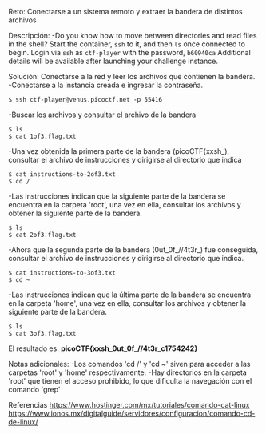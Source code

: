 Reto:
Conectarse a un sistema remoto y extraer la bandera de distintos archivos

Descripción:
-Do you know how to move between directories and read files in the shell? Start the container, `ssh` to it, and then `ls` once connected to begin. Login via `ssh` as `ctf-player` with the password, `b60940ca`
Additional details will be available after launching your challenge instance.

Solución:
Conectarse a la red y leer los archivos que contienen la bandera.
-Conectarse a la instancia creada e ingresar la contraseña.
```
$ ssh ctf-player@venus.picoctf.net -p 55416
```
-Buscar los archivos y consultar el archivo de la bandera
```
$ ls
$ cat 1of3.flag.txt
```
-Una vez obtenida la primera parte de la bandera (picoCTF{xxsh_), consultar el archivo de instrucciones y dirigirse al directorio que indica
```
$ cat instructions-to-2of3.txt
$ cd /
```
-Las instrucciones indican que la siguiente parte de la bandera se encuentra en la carpeta 'root', una vez en ella, consultar los archivos y obtener la siguiente parte de la bandera.
```
$ ls
$ cat 2of3.flag.txt
```
-Ahora que la segunda parte de la bandera (0ut_0f_\/\/4t3r_) fue conseguida, consultar el archivo de instrucciones y dirigirse al directorio que indica.
```
$ cat instructions-to-3of3.txt
$ cd ~
```
-Las instrucciones indican que la última parte de la bandera se encuentra en la carpeta 'home', una vez en ella, consultar los archivos y obtener la siguiente parte de la bandera.
```
$ ls
$ cat 3of3.flag.txt
```

El resultado es: **picoCTF{xxsh_0ut_0f_\/\/4t3r_c1754242}**

Notas adicionales:
-Los comandos 'cd /' y 'cd ~' siven para acceder a las carpetas 'root' y 'home' respectivamente.
-Hay directorios en la carpeta 'root' que tienen el acceso prohibido, lo que dificulta la navegación con el comando 'grep'

Referencias
https://www.hostinger.com/mx/tutoriales/comando-cat-linux
https://www.ionos.mx/digitalguide/servidores/configuracion/comando-cd-de-linux/